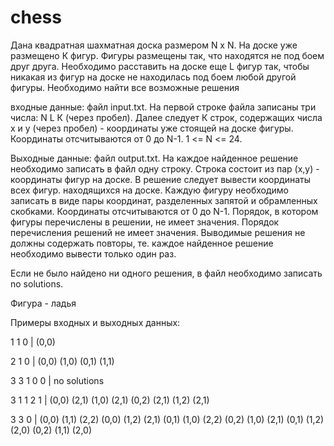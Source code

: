 # chess
Дана квадратная шахматная доска размером N х N. На доске уже размещено К фигур. Фигуры размещены так, что находятся не под боем друг друга.
Необходимо расставить на доске еще L фигур так, чтобы никакая из фигур на доске не находилась под боем любой другой фигуры. Необходимо найти все возможные решения

входные данные: файл input.txt. На первой строке файла записаны три числа: N L К (через пробел). Далее следует К строк, содержащих числа х и у (через пробел) - координаты уже стоящей
на доске фигуры. Координаты отсчитываются от 0 до N-1. 1 <= N <= 24.

Выходные данные: файл output.txt. На каждое найденное решение необходимо записать в файл одну строку. Строка состоит из пар (х,у) - координаты фигур на доске. В решение следует
вывести координаты всех фигур. находящихся на доске. Каждую фигуру необходимо записать в виде пары координат, разделенных запятой и обрамленных скобками. Координаты
отсчитываются от 0 до N-1. Порядок, в котором фигуры перечислены в решении, не имеет значения. Порядок перечисления решений не имеет значения. Выводимые решения не должны содержать повторы, те. каждое найденное решение необходимо вывести только один раз.

Если не было найдено ни одного решения, в файл необходимо записать no solutions.

Фигура - ладья

Примеры входных и выходных данных:

1 1 0 |
(0,0) 

2 1 0 |
(0,0) 
(1,0) 
(0,1) 
(1,1) 

3 3 1
0 0 |
no solutions

3 1 1
2 1 |
(0,0) (2,1) 
(1,0) (2,1) 
(0,2) (2,1) 
(1,2) (2,1) 

3 3 0 |
(0,0) (1,1) (2,2) 
(0,0) (1,2) (2,1) 
(0,1) (1,0) (2,2) 
(0,2) (1,0) (2,1) 
(0,1) (1,2) (2,0) 
(0,2) (1,1) (2,0)
